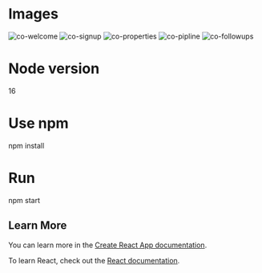 # Images
![co-welcome](https://github.com/Satosh-J/co-property/assets/95545435/2975a71a-b463-480d-ab3a-08547d6ae25d)
![co-signup](https://github.com/Satosh-J/co-property/assets/95545435/d2a6517b-8592-49cf-8314-20caa6c273bb)
![co-properties](https://github.com/Satosh-J/co-property/assets/95545435/ce302c2a-ee02-453d-bd11-e422dc462432)
![co-pipline](https://github.com/Satosh-J/co-property/assets/95545435/6975ecef-5b15-4ecc-ad11-1a640890ce98)
![co-followups](https://github.com/Satosh-J/co-property/assets/95545435/ffa14ce3-683f-4b8c-a252-87fc4dbc4ea8)

# Node version
16

# Use npm
npm install

# Run
npm start


## Learn More

You can learn more in the [Create React App documentation](https://facebook.github.io/create-react-app/docs/getting-started).

To learn React, check out the [React documentation](https://reactjs.org/).
